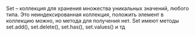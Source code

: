 Set – коллекция для хранения множества уникальных значений, любого типа. Это неиндексированная коллекция, положить элемент в коллекцию можно, но метода для получения нет. 
Set имеют методы set.add(), set.delete(), set.has(), set.values() и тд
